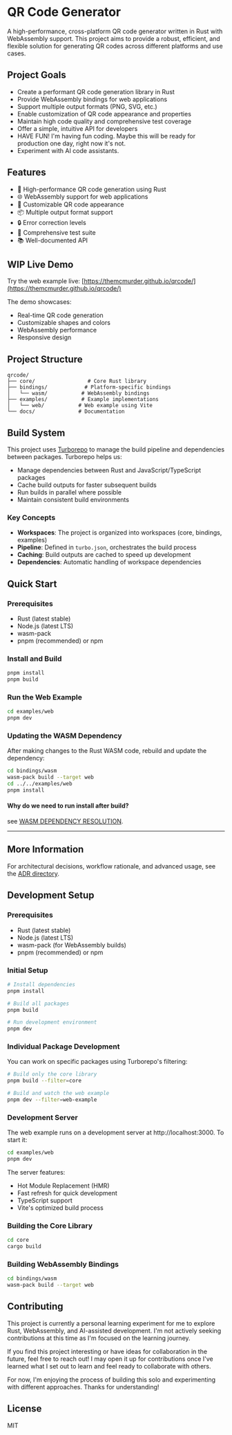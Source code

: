 # QR Code Generator

A high-performance, cross-platform QR code generator written in Rust with WebAssembly support. This project aims to provide a robust, efficient, and flexible solution for generating QR codes across different platforms and use cases.

## Project Goals

- Create a performant QR code generation library in Rust
- Provide WebAssembly bindings for web applications
- Support multiple output formats (PNG, SVG, etc.)
- Enable customization of QR code appearance and properties
- Maintain high code quality and comprehensive test coverage
- Offer a simple, intuitive API for developers
- HAVE FUN! I'm having fun coding. Maybe this will be ready for production one day, right now it's not.
- Experiment with AI code assistants.

## Features

- 🚀 High-performance QR code generation using Rust
- 🌐 WebAssembly support for web applications
- 🎨 Customizable QR code appearance
- 📦 Multiple output format support
- 🔒 Error correction levels
- 🧪 Comprehensive test suite
- 📚 Well-documented API

## WIP Live Demo

Try the web example live: [https://themcmurder.github.io/qrcode/](https://themcmurder.github.io/qrcode/)

The demo showcases:
- Real-time QR code generation
- Customizable shapes and colors
- WebAssembly performance
- Responsive design

## Project Structure

```
qrcode/
├── core/                 # Core Rust library
├── bindings/            # Platform-specific bindings
│   └── wasm/           # WebAssembly bindings
├── examples/           # Example implementations
│   └── web/           # Web example using Vite
└── docs/              # Documentation
```

## Build System

This project uses [Turborepo](https://turbo.build/repo) to manage the build pipeline and dependencies between packages. Turborepo helps us:

- Manage dependencies between Rust and JavaScript/TypeScript packages
- Cache build outputs for faster subsequent builds
- Run builds in parallel where possible
- Maintain consistent build environments

### Key Concepts

- **Workspaces**: The project is organized into workspaces (core, bindings, examples)
- **Pipeline**: Defined in `turbo.json`, orchestrates the build process
- **Caching**: Build outputs are cached to speed up development
- **Dependencies**: Automatic handling of workspace dependencies

## Quick Start

### Prerequisites

- Rust (latest stable)
- Node.js (latest LTS)
- wasm-pack
- pnpm (recommended) or npm

### Install and Build

```bash
pnpm install
pnpm build
```

### Run the Web Example

```bash
cd examples/web
pnpm dev
```

### Updating the WASM Dependency

After making changes to the Rust WASM code, rebuild and update the dependency:

```bash
cd bindings/wasm
wasm-pack build --target web
cd ../../examples/web
pnpm install
```

#### Why do we need to run install after build?

see [WASM DEPENDENCY RESOLUTION](./ADR/0002-wasm-dependency-resolution.md).

---

## More Information

For architectural decisions, workflow rationale, and advanced usage, see the [ADR directory](./ADR/0001-project-design.md).

## Development Setup

### Prerequisites

- Rust (latest stable)
- Node.js (latest LTS)
- wasm-pack (for WebAssembly builds)
- pnpm (recommended) or npm

### Initial Setup

```bash
# Install dependencies
pnpm install

# Build all packages
pnpm build

# Run development environment
pnpm dev
```

### Individual Package Development

You can work on specific packages using Turborepo's filtering:

```bash
# Build only the core library
pnpm build --filter=core

# Build and watch the web example
pnpm dev --filter=web-example
```

### Development Server

The web example runs on a development server at http://localhost:3000. To start it:

```bash
cd examples/web
pnpm dev
```

The server features:

- Hot Module Replacement (HMR)
- Fast refresh for quick development
- TypeScript support
- Vite's optimized build process

### Building the Core Library

```bash
cd core
cargo build
```

### Building WebAssembly Bindings

```bash
cd bindings/wasm
wasm-pack build --target web
```

## Contributing

This project is currently a personal learning experiment for me to explore Rust, WebAssembly, and AI-assisted development. I'm not actively seeking contributions at this time as I'm focused on the learning journey.

If you find this project interesting or have ideas for collaboration in the future, feel free to reach out! I may open it up for contributions once I've learned what I set out to learn and feel ready to collaborate with others.

For now, I'm enjoying the process of building this solo and experimenting with different approaches. Thanks for understanding!

## License

MIT
